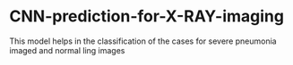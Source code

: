 # CNN-prediction-for-X-RAY-imaging
This model helps in the classification of the cases for severe pneumonia imaged and normal ling images 
